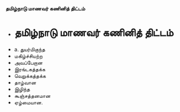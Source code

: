 **தமிழ்நாடு மாணவர் கணினித் திட்டம்**
- # தமிழ்நாடு மாணவர் கணினித் திட்டம்
- a. துயர்மிகுந்த
- மகிழ்ச்சியற்ற
- அவப்பேறான
- இரங்டகத்தக்க
- வெறுக்கத்தக்க
- தாழ்வான
- இழிந்த
- கூஞ்சத்தனமான
- ஏழ்மையான.

